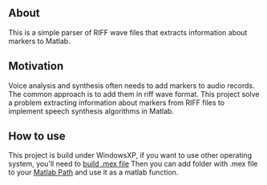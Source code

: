 About
-----
This is a simple parser of RIFF wave files that extracts information about markers to Matlab.


Motivation
----------
Voice analysis and synthesis often needs to add markers to audio records. 
The common approach is to add them in riff wave format. This project solve a problem 
extracting information about markers from RIFF files to implement speech synthesis algorithms in Matlab.


How to use
----------
This project is build under WindowsXP, if you want to use other operating system, 
you'll need to [build .mex file](http://www.mathworks.com/help/matlab/matlab_external/before-you-run-a-mex-file.html)
Then you can add folder with .mex file to your [Matlab Path](http://www.mathworks.com/help/matlab/matlab_external/mex-file-placement.html) 
and use it as a matlab function.
